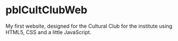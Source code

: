 # pblCultClubWeb
My first website, designed for the Cultural Club for the institute using HTML5, CSS and a little JavaScript.
